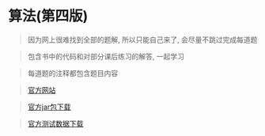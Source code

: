 # 算法(第四版)

> 因为网上很难找到全部的题解, 所以只能自己来了, 会尽量不跳过完成每道题

> 包含书中的代码和对部分课后练习的解答, 一起学习

> 每道题的注释都包含题目内容

> [官方网站](http://algs4.cs.princeton.edu/home)

> [官方jar包下载](http://algs4.cs.princeton.edu/code/algs4.jar)

> [官方测试数据下载](http://algs4.cs.princeton.edu/code/algs4-data.zip)

